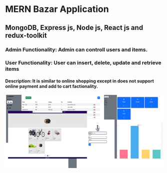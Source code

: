 # MERN Bazar Application
## MongoDB, Express js, Node js, React js and redux-toolkit
### Admin Functionality: Admin can controll users and items.
### User Functionality: User can insert, delete, update and retrieve items
#### Description: It is similar to online shopping except in does not support online payment and add to cart factionality.

![Alt text](Bazar.png)
